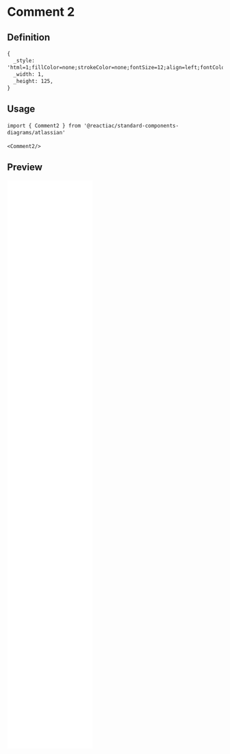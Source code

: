 # Comment 2

## Definition

```
{
  _style: 'html=1;fillColor=none;strokeColor=none;fontSize=12;align=left;fontColor=#000000;whiteSpace=wrap',
  _width: 1,
  _height: 125,
}
```

## Usage

```
import { Comment2 } from '@reactiac/standard-components-diagrams/atlassian'

<Comment2/>
```

## Preview

<img src="./comment-2.png" width="200"/>
